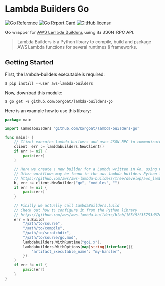 # Lambda Builders Go

[![Go Reference](https://pkg.go.dev/badge/github.com/borgoat/lambda-builders-go.svg)](https://pkg.go.dev/github.com/borgoat/lambda-builders-go)
[![Go Report Card](https://goreportcard.com/badge/github.com/borgoat/lambda-builders-go)](https://goreportcard.com/report/github.com/borgoat/lambda-builders-go)
[![GitHub license](https://img.shields.io/github/license/borgoat/lambda-builders-go?color=yellow)](https://github.com/borgoat/lambda-builders-go/blob/development/LICENSE)

Go wrapper for [AWS Lambda Builders](https://github.com/aws/aws-lambda-builders),
using its JSON-RPC API.

> Lambda Builders is a Python library to compile, build and package AWS Lambda functions for several runtimes & frameworks.

## Getting Started

First, the lambda-builders executable is required:

```shell
$ pip install --user aws-lambda-builders
```

Now, download this module:

```shell
$ go get -u github.com/borgoat/lambda-builders-go
```

Here is an example how to use this library:

```go
package main

import lambdabuilders "github.com/borgoat/lambda-builders-go"

func main() {
	// Client executes lambda-builders and uses JSON-RPC to communicate with it
	client, err := lambdabuilders.NewClient()
	if err != nil {
		panic(err)
	}

	// Here we create a new builder for a Lambda written in Go, using Go Modules 
	// Other workflows may be found in the aws-lambda-builders Python library:
	// https://github.com/aws/aws-lambda-builders/tree/develop/aws_lambda_builders/workflows
	b, err := client.NewBuilder("go", "modules", "")
	if err != nil {
		panic(err)
	}

	// Finally we actually call LambdaBuilders.build
	// Check out how to configure it from the Python library:
	// https://github.com/aws/aws-lambda-builders/blob/165f92f35753d87e4abe1115fd2399826b371e1f/aws_lambda_builders/builder.py#L56-L67
	err = b.Build(
		"/path/to/source",
		"/path/to/compile",
		"/path/to/scratchdir",
		"/path/to/source/go.mod",
		lambdabuilders.WithRuntime("go1.x"),
		lambdabuilders.WithOptions(map[string]interface{}{
			"artifact_executable_name": "my-handler",
		}),
	)
	if err != nil {
		panic(err)
	}
}
```
